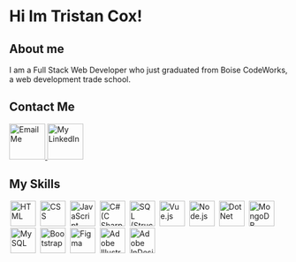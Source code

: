 <h1>Hi Im Tristan Cox!</h1>
<h2>About me</h2>
<p>I am a Full Stack Web Developer who just graduated from Boise CodeWorks, a web development trade school.</p>
<h2>Contact Me</h2>
<span>
  <a href="mailto: tristancox03@gmail.com" target="_blank">
    <img src="https://imgs.search.brave.com/xwJu8FEtt6Jc04Z9tKp3YTEWOo5qJQpekAS5J65BMCw/rs:fit:1200:1200:1/g:ce/aHR0cHM6Ly93d3cu/cmlnaHRjbGlja2Nv/bXB1dGVyc29sdXRp/b25zLmNvbS93cC1j/b250ZW50L3VwbG9h/ZHMvMjAxOC8wNS9H/bWFpbF9sb2dvLm1h/eC0yODAweDI4MDAu/cG5n" alt="Email Me" title="Email Me" width="65">
  </a>
</span>
<span>
  <a href="https://www.linkedin.com/in/tristancox03/" target="_blank">
    <img src="https://cdn.jsdelivr.net/gh/devicons/devicon/icons/linkedin/linkedin-original.svg" alt="My LinkedIn" title="My LinkedIn" width="65">
  </a>
</span>
</a>
<h2>My Skills</h2>
<span>
  <img src="https://cdn.jsdelivr.net/gh/devicons/devicon/icons/html5/html5-original-wordmark.svg" alt="HTML" title="HTML" width="46" style="margin: 0 0.125rem 0 0.125rem;">
</span>
<span>
  <img src="https://cdn.jsdelivr.net/gh/devicons/devicon/icons/css3/css3-original-wordmark.svg" alt="CSS" title="CSS" width="46" style="margin: 0 0.125rem 0 0.125rem;">
</span>
<span>
  <img src="https://cdn.jsdelivr.net/gh/devicons/devicon/icons/javascript/javascript-original.svg" alt="JavaScript" title="JavaScript" width="46" style="margin: 0 0.125rem 0 0.125rem;">
</span>
<span>
  <img src="https://cdn.jsdelivr.net/gh/devicons/devicon/icons/csharp/csharp-original.svg" alt="C# (C Sharp)" title="C# (C Sharp)" width="46" style="margin: 0 0.125rem 0 0.125rem;">
</span>
<span>
  <img src="https://imgs.search.brave.com/1kElzFQooQk3vhOyGeAbIsnWv_hCOidVNqGZtEjOJBI/rs:fit:512:512:1/g:ce/aHR0cHM6Ly9kZXZi/bG9ncy5taWNyb3Nv/ZnQuY29tL3dwLWNv/bnRlbnQvdXBsb2Fk/cy9zaXRlcy80My8y/MDE5LzAzL0F6dXJl/LVNRTC1EYXRhYmFz/ZS1nZW5lcmljX0NP/TE9SLnBuZw" alt="SQL (Structured Query Language)" title="SQL (Structured Query Language)" width="46" style="margin: 0 0.125rem 0 0.125rem;">
</span>
<span>
  <img src="https://cdn.jsdelivr.net/gh/devicons/devicon/icons/vuejs/vuejs-original.svg" alt="Vue.js" title="Vue.js" width="46" style="margin: 0 0.125rem 0 0.125rem;">
</span>
<span>
  <img src="https://cdn.jsdelivr.net/gh/devicons/devicon/icons/nodejs/nodejs-original-wordmark.svg" alt="Node.js" title="Node.js" width="46" style="margin: 0 0.125rem 0 0.125rem;">
</span>
<span>
  <img src="https://cdn.jsdelivr.net/gh/devicons/devicon/icons/dot-net/dot-net-original-wordmark.svg" alt="DotNet" title="DotNet" width="46" style="margin: 0 0.125rem 0 0.125rem;">
</span>
<span>
  <img src="https://cdn.jsdelivr.net/gh/devicons/devicon/icons/mongodb/mongodb-original-wordmark.svg" alt="MongoDB" title="" width="46" style="margin: 0 0.125rem 0 0.125rem;">
</span>
<span>
  <img src="https://cdn.jsdelivr.net/gh/devicons/devicon/icons/mysql/mysql-original-wordmark.svg" alt="MySQL" title="MySQL" width="46" style="margin: 0 0.125rem 0 0.125rem;">
</span>
<span>
  <img src="https://cdn.jsdelivr.net/gh/devicons/devicon/icons/bootstrap/bootstrap-original.svg" alt="Bootstrap" title="Bootstrap" width="46" style="margin: 0 0.125rem 0 0.125rem;">
</span>
<span>
  <img src="https://cdn.jsdelivr.net/gh/devicons/devicon/icons/figma/figma-original.svg" alt="Figma" title="Figma" width="46" style="margin: 0 0.125rem 0 0.125rem;">
</span>
<span>
  <img src="https://imgs.search.brave.com/rdP-mZPAIySXYMR3amKYoy9V2Wo6qT7hPWoCr0kEplQ/rs:fit:1200:1170:1/g:ce/aHR0cHM6Ly91cGxv/YWQud2lraW1lZGlh/Lm9yZy93aWtpcGVk/aWEvY29tbW9ucy90/aHVtYi9mL2ZiL0Fk/b2JlX0lsbHVzdHJh/dG9yX0NDX2ljb24u/c3ZnLzEyMDBweC1B/ZG9iZV9JbGx1c3Ry/YXRvcl9DQ19pY29u/LnN2Zy5wbmc" alt="Adobe Illustrator" title="Adobe Illustrator" width="46" style="margin: 0 0.125rem 0 0.125rem;">
</span>
<span>
  <img src="https://imgs.search.brave.com/kAzHBhDlByq2QJdDBjNeENgBDG6Rbh2n8q4NjvZAw6A/rs:fit:1200:1170:1/g:ce/aHR0cHM6Ly91cGxv/YWQud2lraW1lZGlh/Lm9yZy93aWtpcGVk/aWEvY29tbW9ucy90/aHVtYi80LzQ4L0Fk/b2JlX0luRGVzaWdu/X0NDX2ljb24uc3Zn/LzEyMDBweC1BZG9i/ZV9JbkRlc2lnbl9D/Q19pY29uLnN2Zy5w/bmc" alt="Adobe InDesign" title="Adobe InDesign" width="46" style="margin: 0 0.125rem 0 0.125rem;">
</span>
